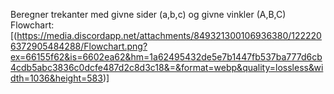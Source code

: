 Beregner trekanter med givne sider (a,b,c) og givne vinkler (A,B,C)
Flowchart: [(https://media.discordapp.net/attachments/849321300106936380/1222206372905484288/Flowchart.png?ex=66155f62&is=6602ea62&hm=1a62495432de5e7b1447fb537ba777d6cb4cdb5abc3836c0dcfe487d2c8d3c18&=&format=webp&quality=lossless&width=1036&height=583)]
